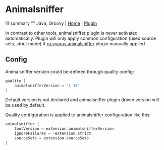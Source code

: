# Animalsniffer

!!! summary ""
    Java, Groovy | 
    [Home](http://www.mojohaus.org/animal-sniffer/) | 
    [Plugin](https://github.com/xvik/gradle-animalsniffer-plugin) 
    
In contrast to other tools, animalsniffer plugin is never activated automatically. Plugin will only 
apply common configuration (used source sets, strict mode) if [ru.vyarus.animalsniffer](https://github.com/xvik/gradle-animalsniffer-plugin) 
plugin manually applied.

## Config

Animalsniffer version could be defined through quality config:

```groovy
quality {
    animalsnifferVersion = '1.16'
}
```    

Default version is not declared and animalsniffer plugin driven version will be used by default.

Quality configuration is applied to animalsniffer configuration like this:

```groovy
animalsniffer {
    toolVersion = extension.animalsnifferVersion
    ignoreFailures = !extension.strict
    sourceSets = extension.sourceSets    
}
```